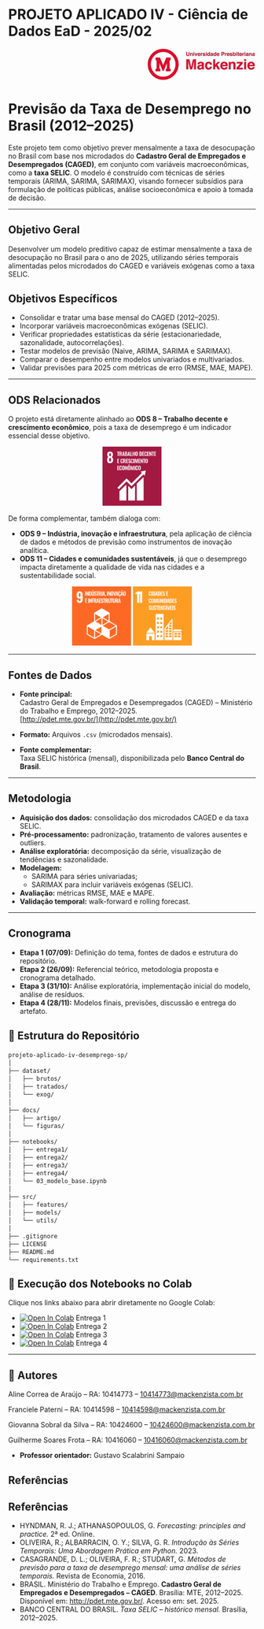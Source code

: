 # PROJETO APLICADO IV - Ciência de Dados EaD - 2025/02

<p align="right">
  <img src="docs/figuras/mackenzie_logo.jpg" alt="Universidade Presbiteriana Mackenzie" width="220"/>
</p>

# Previsão da Taxa de Desemprego no Brasil (2012–2025)

Este projeto tem como objetivo prever mensalmente a taxa de desocupação no Brasil com base nos microdados do **Cadastro Geral de Empregados e Desempregados (CAGED)**, em conjunto com variáveis macroeconômicas, como a **taxa SELIC**. O modelo é construído com técnicas de séries temporais (ARIMA, SARIMA, SARIMAX), visando fornecer subsídios para formulação de políticas públicas, análise socioeconômica e apoio à tomada de decisão.

---

## Objetivo Geral
Desenvolver um modelo preditivo capaz de estimar mensalmente a taxa de desocupação no Brasil para o ano de 2025, utilizando séries temporais alimentadas pelos microdados do CAGED e variáveis exógenas como a taxa SELIC.

## Objetivos Específicos
- Consolidar e tratar uma base mensal do CAGED (2012–2025).  
- Incorporar variáveis macroeconômicas exógenas (SELIC).  
- Verificar propriedades estatísticas da série (estacionariedade, sazonalidade, autocorrelações).  
- Testar modelos de previsão (Naive, ARIMA, SARIMA e SARIMAX).  
- Comparar o desempenho entre modelos univariados e multivariados.  
- Validar previsões para 2025 com métricas de erro (RMSE, MAE, MAPE).  

---

## ODS Relacionados
O projeto está diretamente alinhado ao **ODS 8 – Trabalho decente e crescimento econômico**, pois a taxa de desemprego é um indicador essencial desse objetivo.  

<p align="center">
  <img src="docs/figuras/sdg_08.png" alt="ODS 8 – Trabalho Decente e Crescimento Econômico" width="120"/>
</p>

De forma complementar, também dialoga com:  
- **ODS 9 – Indústria, inovação e infraestrutura**, pela aplicação de ciência de dados e métodos de previsão como instrumentos de inovação analítica.  
- **ODS 11 – Cidades e comunidades sustentáveis**, já que o desemprego impacta diretamente a qualidade de vida nas cidades e a sustentabilidade social.  

<p align="center">
  <img src="docs/figuras/sdg_09.png" alt="ODS 9 – Indústria, Inovação e Infraestrutura" width="120"/>
  <img src="docs/figuras/sdg_11.png" alt="ODS 11 – Cidades e Comunidades Sustentáveis" width="120"/>
</p>

---

## Fontes de Dados
- **Fonte principal:**  
  Cadastro Geral de Empregados e Desempregados (CAGED) – Ministério do Trabalho e Emprego, 2012–2025.  
  [http://pdet.mte.gov.br/](http://pdet.mte.gov.br/)  

- **Formato:** Arquivos `.csv` (microdados mensais).  

- **Fonte complementar:**  
  Taxa SELIC histórica (mensal), disponibilizada pelo **Banco Central do Brasil**.  

---

## Metodologia
- **Aquisição dos dados:** consolidação dos microdados CAGED e da taxa SELIC.  
- **Pré-processamento:** padronização, tratamento de valores ausentes e outliers.  
- **Análise exploratória:** decomposição da série, visualização de tendências e sazonalidade.  
- **Modelagem:**  
  - SARIMA para séries univariadas;  
  - SARIMAX para incluir variáveis exógenas (SELIC).  
- **Avaliação:** métricas RMSE, MAE e MAPE.  
- **Validação temporal:** walk-forward e rolling forecast.  

---


## Cronograma
- **Etapa 1 (07/09):** Definição do tema, fontes de dados e estrutura do repositório.  
- **Etapa 2 (26/09):** Referencial teórico, metodologia proposta e cronograma detalhado.  
- **Etapa 3 (31/10):** Análise exploratória, implementação inicial do modelo, análise de resíduos.  
- **Etapa 4 (28/11):** Modelos finais, previsões, discussão e entrega do artefato.  


## 📂 Estrutura do Repositório

```
projeto-aplicado-iv-desemprego-sp/
│
├── dataset/
│   ├── brutos/
│   ├── tratados/
│   └── exog/
│
├── docs/
│   ├── artigo/
│   └── figuras/
│
├── notebooks/
│   ├── entrega1/
│   ├── entrega2/
│   ├── entrega3/
│   ├── entrega4/
│   └── 03_modelo_base.ipynb
│
├── src/
│   ├── features/
│   ├── models/
│   └── utils/
│
├── .gitignore
├── LICENSE
├── README.md
└── requirements.txt
```


## 🚀 Execução dos Notebooks no Colab
Clique nos links abaixo para abrir diretamente no Google Colab:

- [![Open In Colab](https://colab.research.google.com/assets/colab-badge.svg)](https://colab.research.google.com/github/fpaterni10/projeto-aplicado-iv-desemprego-br/blob/main/notebooks/entrega1/cd_projeto_aplicado_IV.ipynb) Entrega 1  
- [![Open In Colab](https://colab.research.google.com/assets/colab-badge.svg)](https://colab.research.google.com/github/fpaterni10/projeto-aplicado-iv-desemprego-br/blob/main/notebooks/entrega2/cd_projeto_aplicado_IV_entrega_2.ipynb) Entrega 2  
- [![Open In Colab](https://colab.research.google.com/assets/colab-badge.svg)](https://colab.research.google.com/github/fpaterni10/projeto-aplicado-iv-desemprego-br/blob/main/notebooks/entrega3/cd_projeto_aplicado_IV_entrega_3.ipynb) Entrega 3  
- [![Open In Colab](https://colab.research.google.com/assets/colab-badge.svg)](https://colab.research.google.com/github/fpaterni10/projeto-aplicado-iv-desemprego-br/blob/main/notebooks/entrega4/cd_projeto_aplicado_IV_entrega_4.ipynb) Entrega 4  

---

## 👥 Autores

Aline Correa de Araújo – RA: 10414773 – 10414773@mackenzista.com.br

Franciele Paterni – RA: 10414598 – 10414598@mackenzista.com.br

Giovanna Sobral da Silva – RA: 10424600 – 10424600@mackenzista.com.br

Guilherme Soares Frota – RA: 10416060 – 10416060@mackenzista.com.br

- **Professor orientador:** Gustavo Scalabrini Sampaio


## Referências

## Referências
- HYNDMAN, R. J.; ATHANASOPOULOS, G. *Forecasting: principles and practice.* 2ª ed. Online.
- OLIVEIRA, R.; ALBARRACIN, O. Y.; SILVA, G. R. *Introdução às Séries Temporais: Uma Abordagem Prática em Python.* 2023.
- CASAGRANDE, D. L.; OLIVEIRA, F. R.; STUDART, G. *Métodos de previsão para a taxa de desemprego mensal: uma análise de séries temporais.* Revista de Economia, 2016.
- BRASIL. Ministério do Trabalho e Emprego. **Cadastro Geral de Empregados e Desempregados – CAGED**. Brasília: MTE, 2012–2025. Disponível em: <http://pdet.mte.gov.br/>. Acesso em: set. 2025.  
- BANCO CENTRAL DO BRASIL. *Taxa SELIC – histórico mensal.* Brasília, 2012–2025.  
